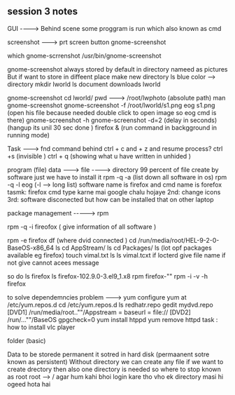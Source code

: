 ## session 3 notes

GUI ----> Behind scene some proggram is run which also known as cmd

screenshot --->  prt screen button 
gnome-screenshot

which gnome-scrrenshot
/usr/bin/gnome-screenshot

gnome-screenshot always stored by default in directory nameed as pictures
But if want to store in diffeent place make new directory 
ls
blue color --> directory
mkdir lworld
ls
document downloads lworld

gnome-screenshot 
cd lworld/
pwd  ---> /root/lwphoto (absolute path)
man gnome-screenshot
gnome-screenshot -f /root/lworld/s1.png
eog s1.png (open his file because needed double click to open image so eog cmd is there)
gnome-screenshot -h
gnome-screenshot -d=2  (delay in seconds) (hangup its unil 30 sec done )
firefox & (run command in backgground in running mode)

Task ---> fnd command behind ctrl +  c  and + z and resume process?
ctrl +s (invisible )
ctrl + q (showing what u have written in unhided )

program (file)
data ---> file ----> directory   99 percent of file create by software just we have to install it
rpm -q -a (list down all software in os)
rpm -q -l eog (-l --> long list)
software name is firefox and cmd name is forefox
tasmk: firefox cmd type karne mai google chalu hojaye
2nd: change icons 
3rd: software disconected but how can be installed that on other laptop




package management -----> rpm

rpm -q -i fireofox ( give information of all software )

rpm -e firefox
df (where dvid connected )
cd /run/media/root/HEL-9-2-0-BaseOS-x86_64
ls
cd AppStream/
ls
cd Packages/
ls
(lot opf packages available eg firefox)
touch vimal.txt
ls
ls vimal.tcxt
if locterd give file name if not give cannot acees message

so do 
ls firefox
ls firefox-102.9.0-3.el9_1.x8
rpm firefox-""
rpm -i -v -h firefox


to solve dependemncies problem
---> yum
configure yum at /etc/yum.repos.d
cd /etc/yum.repos.d
ls
redhatr.repo
gedit mydvd.repo
[DVD1]
/run/media/root..""/Appstream = baseurl = file://
[DVD2]
/run/...""/BaseOS
gpgcheck=0
yum install htppd
yum remove httpd
 task : how to install vlc player
 



folder (basic) 

Data to be storede permanent it sotred in hard disk (permaanent sotre known as persistent) 
Without directory we can create any file
if we want to create drectory then also one directory is needed so where to stop known as root
root --> /
agar hum kahi bhoi login kare tho vho ek directory masi hi ogeed hota hai

